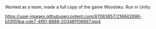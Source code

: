 Worked as a team, made a full copy of the game Woodoku.
Run in Unity.

https://user-images.githubusercontent.com/87083857/216842696-b13f00ba-cde7-4f81-8888-20346f106667.mp4
